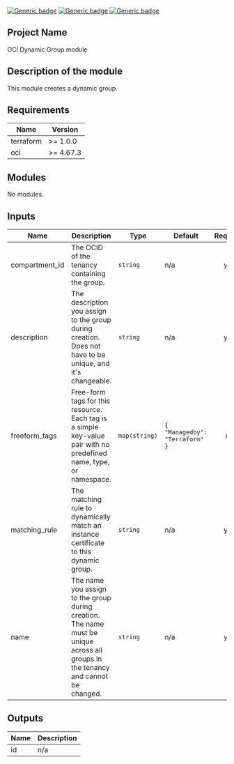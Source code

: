 [![Generic badge](https://img.shields.io/badge/isv_labs-<COLOR>.svg)](https://shields.io/) [![Generic badge](https://img.shields.io/badge/terraform-<COLOR>.svg)](https://shields.io/) [![Generic badge](https://img.shields.io/badge/oci-<COLOR>.svg)](https://shields.io/)

## Project Name
OCI Dynamic Group module

## Description of the module
This module creates a dynamic group.

## Requirements

| Name | Version |
|------|---------|
| terraform | >= 1.0.0 |
| oci | >= 4.67.3 |

## Modules

No modules.

## Inputs

| Name | Description | Type | Default | Required |
|------|-------------|------|---------|:--------:|
| compartment\_id | The OCID of the tenancy containing the group. | `string` | n/a | yes |
| description | The description you assign to the group during creation. Does not have to be unique, and it's changeable. | `string` | n/a | yes |
| freeform\_tags | Free-form tags for this resource. Each tag is a simple key-value pair with no predefined name, type, or namespace. | `map(string)` | ```{ "Managedby": "Terraform" }``` | no |
| matching\_rule | The matching rule to dynamically match an instance certificate to this dynamic group. | `string` | n/a | yes |
| name | The name you assign to the group during creation. The name must be unique across all groups in the tenancy and cannot be changed. | `string` | n/a | yes |

## Outputs

| Name | Description |
|------|-------------|
| id | n/a |
